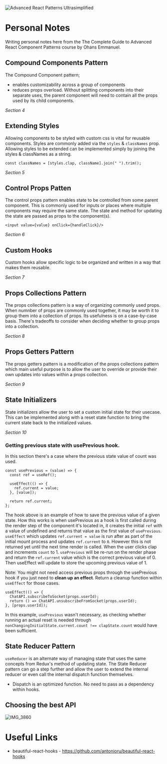 ![Advanced React Patterns Ultrasimplified](assets/hero@3x.png)

# Personal Notes

Writing personal notes here from the The Complete Guide to Advanced React Component Patterns course by Ohans Emmanuel.

## Compound Components Pattern

The Compound Component pattern;

- enables customizability across a group of components
- reduces props overload. Without splitting components into their separate uses, the parent component will need to contain all the props used by its child components.

_Section 4_

## Extending Styles

Allowing components to be styled with custom css is vital for reusable components. Styles are commonly added via the `styles` & `classNames` prop. Allowing styles to be extended can be implemented simply by joining the styles & classNames as a string.

`const classNames = [styles.clap, className].join(" ").trim();`

_Section 5_

## Control Props Patten

The control props pattern enables state to be controlled from some parent component. This is commonly used for inputs or places where multiple components may require the same state. The state and method for updating the state are passed as props to the component(s).

```
<input value={value} onClick={handleClick}/>
```

_Section 6_

## Custom Hooks

Custom hooks allow specific logic to be organized and written in a way that makes them reusable.

_Section 7_

## Props Collections Pattern

The props collections pattern is a way of organizing commonly used props. When numnber of props are commonly used together, it may be worth it to group them into a collection of props. Its usefulness is on a case-by-case basis. There's tradeoffs to consider when deciding whether to group props into a collection.

_Section 8_

## Props Getters Pattern

The props getters pattern is a modification of the props collections pattern which main useful purpose is to allow the user to override or provide their own updates into values within a props collection.

_Section 9_

## State Initializers

State initializers allow the user to set a custom initial state for their usecase. This can be implemented along with a reset state function to bring the current state back to the initialized values.

_Section 10_

### Getting previous state with usePrevious hook.

In this section there's a case where the previous state value of count was used.

```
const usePrevious = (value) => {
  const ref = useRef();

  useEffect(() => {
    ref.current = value;
  }, [value]);

  return ref.current;
};
```

The hook above is an example of how to save the previous value of a given state. How this works is when usePrevious as a hook is first called during the render step of the component it's located in, it creates the initial `ref` with a value of undefined and returns that value as the first value of `usePrevious`. `useEffect` which updates `ref.current = value` is run after as part of the initial mount process and updates `ref.current` to `0`. However this is not returned yet until the next time render is called. When the user clicks clap and increments `count` to 1. `usePrevious` will be re-run on the render phase and return the `ref.current` value which is the correct previous value of 0. Then useEffect will update to store the upcoming previous value of 1.

Note: You might not need access previous props through the usePrevious hook if you just need to **clean up an effect**. Return a cleanup function within `useEffect` for those cases.

```
useEffect(() => {
  ChatAPI.subscribeToSocket(props.userId);
  return () => ChatAPI.unsubscribeFromSocket(props.userId);
}, [props.userId]);
```

In this example, `usePrevious` wasn't necessary, as checking whether running an actual reset is needed through `nonChangingInitialState.current.count !== clapState.count` would have been sufficient.

## State Reducer Pattern

`useReducer` is an alternate way of managing state that uses the same concepts from Redux's method of updating state. The State Reducer pattern can go a step further and allow the user to extend the internal reducer or even call the internal dispatch function themselves.

- Dispatch is an optimized function. No need to pass as a dependency within hooks.

## Choosing the best API
![IMG_3860](https://user-images.githubusercontent.com/31245853/220560754-1718f6f0-2508-4330-9104-55cd12fabe4b.jpg)

# Useful Links

- beautiful-react-hooks - https://github.com/antonioru/beautiful-react-hooks
